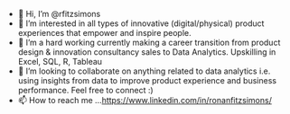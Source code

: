 - 👋 Hi, I’m @rfitzsimons
- 👀 I’m interested in all types of innovative (digital/physical) product experiences that empower and inspire people.
- 🌱 I’m a hard working currently making a career transition from product design & innovation consultancy sales to Data Analytics. Upskilling in Excel, SQL, R, Tableau 
- 💞️ I’m looking to collaborate on anything related to data analytics i.e. using insights from data to improve product experience and business performance. Feel free to connect :)
- 📫 How to reach me ...https://www.linkedin.com/in/ronanfitzsimons/

<!---
rfitzsimons/rfitzsimons is a ✨ special ✨ repository because its `README.md` (this file) appears on your GitHub profile.
You can click the Preview link to take a look at your changes.
--->
